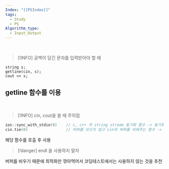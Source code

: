 ```yaml
---
Index: "[[PSIndex]]"
tags:
  - Study
  - PS
Algorithm_type:
  - Input_Output
---
```

   
> [!INFO] 공백이 담긴 문자를 입력받아야 할 때

```
string s;
getline(cin, s);
cout << s;
```
## getline 함수를 이용
   
   
> [!INFO] cin, cout을 쓸 때 주의점

```cpp
ios::sync_with_stdio(0)    // c, c++ 의 string stream 동기화 함수 -> 동기화 기능을 끄겠다는 뜻 : 이 호출 이후 printf/scanf 를 사용하면 안됨
cin.tie(0)                 // 버퍼를 모으지 않고 cin의 버퍼를 비워주는 함수 -> 인데 어짜피 출력값만 보일 것이기 때문에 기능을 끈다
```
해당 함수를 호출 후 사용
   
   
> [!danger] endl 을 사용하지 말자

버퍼를 비우기 때문에 최적화만 깎아먹어서 코딩테스트에서는 사용하지 않는 것을 추천


